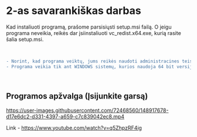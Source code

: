 # 2-as savarankiškas darbas

Kad instaliuoti programą, prašome parsisiųsti setup.msi failą. O jeigu programa neveikia, reikės dar įsiinstaliuoti vc_redist.x64.exe, kurią rasite šalia setup.msi.

<br/>

```diff
- Norint, kad programa veiktų, jums reikės naudoti administracines teises (Run as administrator).
- Programa veikia tik ant WINDOWS sistemų, kurios naudoja 64 bit versiją.
```

<br/>

## Programos apžvalga (Įsijunkite garsą)

https://user-images.githubusercontent.com/72468560/148917678-d17e6dc2-d331-4397-a659-c7c839042ec8.mp4

Link - https://www.youtube.com/watch?v=q5ZhpzRF4ig

